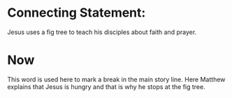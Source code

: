 
# Connecting Statement:
Jesus uses a fig tree to teach his disciples about faith and prayer.

# Now
This word is used here to mark a break in the main story line. Here Matthew explains that Jesus is hungry and that is why he stops at the fig tree.